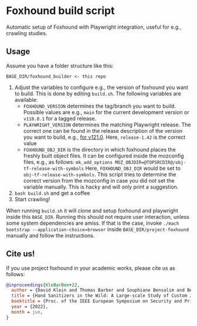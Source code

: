 # Foxhound build script

Automatic setup of Foxhound with Playwright integration, useful for e.g., crawling studies.

## Usage

Assume you have a folder structure like this:

`BASE_DIR/foxhound_builder <- this repo`

1. Adjust the variables to configure e.g., the version of foxhound you want to build. This is done 
by editing `build.sh`. The following variables are available:
    * `FOXHOUND_VERSION` determines the tag/branch you want to build. Possible values are e.g., 
      `main` for the current development version or `v118.0.1` for a tagged release.
    * `PLAYWRIGHT_VERSION` determines the matching Playwright release. The correct one can be found 
      in the release description of the version you want to build, e.g., [for 
      v121.0](https://github.com/SAP/project-foxhound/releases/tag/v121.0). Here, `release-1.42` is the correct value
    * `FOXHOUND_OBJ_DIR` is the directory in which foxhound places the freshly built object files. 
      It can be configured inside the mozconfig files, e.g., as follows:
      `mk_add_options MOZ_OBJDIR=@TOPSRCDIR@/obj-tf-release-with-symbols`
      Here, `FOXHOUND_OBJ_DIR` would be set to `obj-tf-release-with-symbols`.
      This script tries to determine the correct version from the mozconfig in case you did not set 
      the variable manually. This is hacky and will only print a suggestion.
2. `bash build.sh` and get a coffee
3. Start crawling!

When running `build.sh` it will clone and setup foxhound and playwright inside this `BASE_DIR`. 
Running this should not require user interaction, unless some system dependencies are amiss. If 
that is the case, invoke `./mach bootstrap --application-choice=browser` inside 
`BASE_DIR/project-foxhound` manually and follow the instructions.

## Cite us!

If you use project foxhound in your academic works, please cite us as follows:

```bibtex
@inproceedings{KleBarBen+22,
  author = {David Klein and Thomas Barber and Souphiane Bensalim and Ben Stock and Martin Johns},
  title = {Hand Sanitizers in the Wild: A Large-scale Study of Custom JavaScript Sanitizer Functions},
  booktitle = {Proc. of the IEEE European Symposium on Security and Privacy},
  year = {2022},
  month = jun,
}
```
